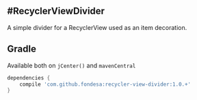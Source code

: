 #RecyclerViewDivider
------

A simple divider for a RecyclerView used as an item decoration.

Gradle
------
Available both on ```jCenter()``` and ```mavenCentral```
```gradle
dependencies {
    compile 'com.github.fondesa:recycler-view-divider:1.0.+'
}
```